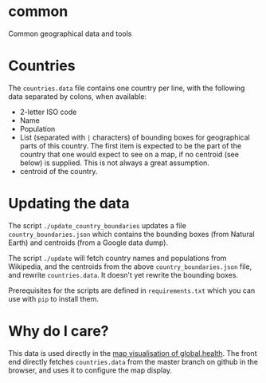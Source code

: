 # common

Common geographical data and tools

# Countries

The `countries.data` file contains one country per line, with the following data
separated by colons, when available:

* 2-letter ISO code
* Name
* Population
* List (separated with `|` characters) of bounding boxes for geographical parts
  of this country. The first item is expected to be the part of the country that
  one would expect to see on a map, if no centroid (see below) is supplied. This
  is not always a great assumption.
* centroid of the country.

# Updating the data

The script `./update_country_boundaries` updates a file `country_boundaries.json` which contains the bounding boxes (from Natural Earth) and centroids (from a Google data dump).

The script `./update` will fetch country names and populations from Wikipedia, and the centroids from the above `country_boundaries.json` file, and rewrite `countries.data`. It doesn't yet rewrite the bounding boxes.

Prerequisites for the scripts are defined in `requirements.txt` which you can use with `pip` to install them.

# Why do I care?

This data is used directly in the [map visualisation of global.health](https://map.covid-19.global.health). The front end directly fetches `countries.data` from the master branch on github in the browser, and uses it to configure the map display.
